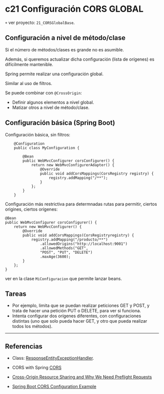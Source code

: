 # c21 Configuración CORS GLOBAL


`+` ver proyecto: `21_CORSGlobalBase`.

## Configuración a nivel de método/clase

Si el número de métodos/clases es grande no es asumible.

Además, si queremos actualizar dicha configuración (lista de
orígenes) es difícilmente mantenible.

Spring permite realizar una configuración global.

Similar al uso de filtros.

Se puede combinar con `@CrossOrigin`:

- Definir algunos elementos a nivel global.
- Matizar otros a nivel de método/clase.



## Configuración básica (Spring Boot)

Configuración básica, sin filtros:

```
	@Configuration
	public class MyConfiguration {
	
		@Bean
		public WebMvcConfigurer corsConfigurer() {
			return new WebMvcConfigurerAdapter() {
				@Override
				public void addCorsMappings(CorsRegistry registry) {
					registry.addMapping("/**");
				}
			};
		}
	}
```


Configuración más restrictiva para determnadas rutas para permitir, ciertos origines, ciertos orígenes:

```
@Bean
public WebMvcConfigurer corsConfigurer() {
	return new WebMvcConfigurer() {
		@Override
		public void addCorsMappings(CorsRegistryregistry) {
			registry.addMapping("/producto/**")
				.allowedOrigins("http://localhost:9001")
				.allowedMethods("GET",
				"POST", "PUT", "DELETE")
				.maxAge(3600);
		}
	};
}
```

ver en la clase `MiConfiguracion` que permite lanzar beans.


## Tareas 

- Por ejemplo, limita que se puedan realizar peticiones GET y
POST, y trata de hacer una petición PUT o DELETE, para ver
si funciona.
- Intenta configurar dos orígenes diferentes, con
configuraciones distintas (uno que solo pueda hacer GET, y
otro que pueda realizar todos los métodos).


---

## Referencias

- Class: [ResponseEntityExceptionHandler](https://docs.spring.io/spring-framework/docs/current/javadoc-api/org/springframework/web/servlet/mvc/method/annotation/ResponseEntityExceptionHandler.html).

- CORS with Spring [CORS](https://www.baeldung.com/spring-cors#:~:text=Global%20CORS%20Configuration&text=This%20is%20similar%20to%20using,and%20POST%20methods%20are%20allowed.)

- [Cross-Origin Resource Sharing and Why We Need Preflight Requests](https://www.baeldung.com/cs/cors-preflight-requests)

- [Spring Boot CORS Configuration Example](https://howtodoinjava.com/spring-boot2/spring-cors-configuration/)